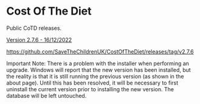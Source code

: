 # Cost Of The Diet

Public CoTD releases.

[Version 2.7.6 - 16/12/2022](https://github.com/SaveTheChildrenUK/CostOfTheDiet/releases/download/v2.7.6/Cost-of-The-Diet-Setup-2.7.6.exe)

https://github.com/SaveTheChildrenUK/CostOfTheDiet/releases/tag/v2.7.6

Important Note: 
There is a problem with the installer when performing an upgrade. Windows will report that the new version has been installed, but the reality is that it is still running the previous version (as shown in the about page). Until this has been resolved, it will be necessary to first uninstall the current version prior to installing the new version. The database will be left untouched.
